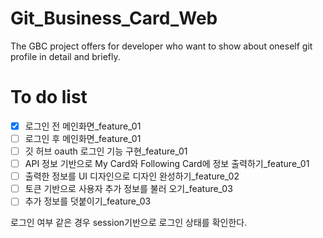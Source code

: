 # Git_Business_Card_Web
The GBC project offers for developer who want to show about oneself git profile in detail and briefly.

# To do list
- [X] 로그인 전 메인화면_feature_01
- [ ] 로그인 후 메인화면_feature_01
- [ ] 깃 허브 oauth 로그인 기능 구현_feature_01
- [ ] API 정보 기반으로 My Card와 Following Card에 정보 출력하기_feature_01
- [ ] 출력한 정보를 UI 디자인으로 디자인 완성하기_feature_02
- [ ] 토큰 기반으로 사용자 추가 정보를 불러 오기_feature_03
- [ ] 추가 정보를 덧붙이기_feature_03

로그인 여부 같은 경우 session기반으로 로그인 상태를 확인한다.
